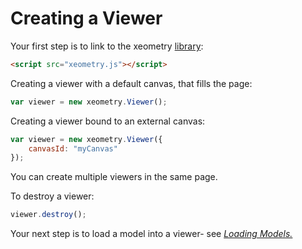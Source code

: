 # Creating a Viewer

Your first step is to link to the xeometry [library](http://xeolabs.com/xeometry/build/xeometry.min.js):

```html
<script src="xeometry.js"></script>
```

Creating a viewer with a default canvas, that fills the page:

```javascript
var viewer = new xeometry.Viewer();
```

Creating a viewer bound to an external canvas:

```javascript
var viewer = new xeometry.Viewer({
    canvasId: "myCanvas"
});
```

You can create multiple viewers in the same page.

To destroy a viewer:

```javascript
viewer.destroy();
```

Your next step is to load a model into a viewer- see [_Loading Models._](https://www.gitbook.com/book/xeolabs/xeometry/edit#)





